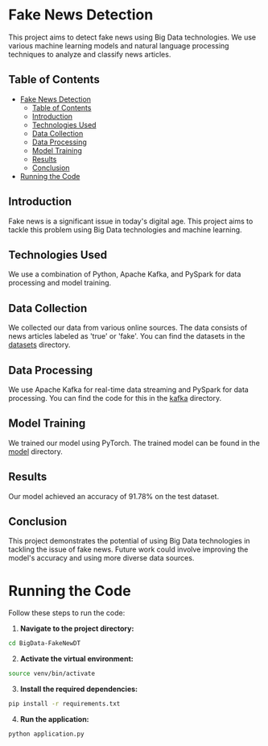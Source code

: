 # Fake News Detection

This project aims to detect fake news using Big Data technologies. We use various machine learning models and natural language processing techniques to analyze and classify news articles.

## Table of Contents

- [Fake News Detection](#fake-news-detection)
  - [Table of Contents](#table-of-contents)
  - [Introduction](#introduction)
  - [Technologies Used](#technologies-used)
  - [Data Collection](#data-collection)
  - [Data Processing](#data-processing)
  - [Model Training](#model-training)
  - [Results](#results)
  - [Conclusion](#conclusion)
- [Running the Code](#running-the-code)

## Introduction

Fake news is a significant issue in today's digital age. This project aims to tackle this problem using Big Data technologies and machine learning.

## Technologies Used

We use a combination of Python, Apache Kafka, and PySpark for data processing and model training.

## Data Collection

We collected our data from various online sources. The data consists of news articles labeled as 'true' or 'fake'. You can find the datasets in the [datasets](BigData-FakeNewDT/datasets) directory.

## Data Processing

We use Apache Kafka for real-time data streaming and PySpark for data processing. You can find the code for this in the [kafka](BigData-FakeNewDT/kafka) directory.

## Model Training

We trained our model using PyTorch. The trained model can be found in the [model](BigData-FakeNewDT/model) directory.

## Results

Our model achieved an accuracy of 91.78% on the test dataset.

## Conclusion

This project demonstrates the potential of using Big Data technologies in tackling the issue of fake news. Future work could involve improving the model's accuracy and using more diverse data sources.

# Running the Code

Follow these steps to run the code:

1. **Navigate to the project directory:**

```sh
cd BigData-FakeNewDT
```

2. **Activate the virtual environment:**
```sh
source venv/bin/activate
```
3. **Install the required dependencies:**
```sh
pip install -r requirements.txt
```
4. **Run the application:**
```sh
python application.py
```